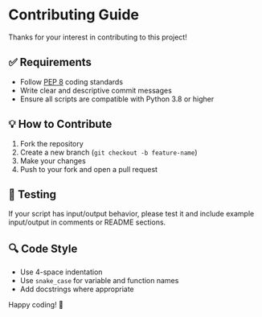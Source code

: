 # Contributing Guide

Thanks for your interest in contributing to this project!

## ✅ Requirements
- Follow [PEP 8](https://peps.python.org/pep-0008/) coding standards
- Write clear and descriptive commit messages
- Ensure all scripts are compatible with Python 3.8 or higher

## 💡 How to Contribute
1. Fork the repository
2. Create a new branch (`git checkout -b feature-name`)
3. Make your changes
4. Push to your fork and open a pull request

## 🧪 Testing
If your script has input/output behavior, please test it and include example input/output in comments or README sections.

## 🔍 Code Style
- Use 4-space indentation
- Use `snake_case` for variable and function names
- Add docstrings where appropriate

Happy coding! 🚀
